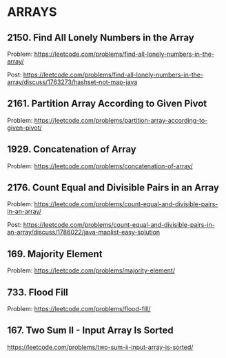 # ARRAYS

## 2150. Find All Lonely Numbers in the Array

Problem: https://leetcode.com/problems/find-all-lonely-numbers-in-the-array/

Post: https://leetcode.com/problems/find-all-lonely-numbers-in-the-array/discuss/1763273/hashset-not-map-java

## 2161. Partition Array According to Given Pivot

Problem: https://leetcode.com/problems/partition-array-according-to-given-pivot/

## 1929. Concatenation of Array

Problem: https://leetcode.com/problems/concatenation-of-array/

## 2176. Count Equal and Divisible Pairs in an Array

Problem: https://leetcode.com/problems/count-equal-and-divisible-pairs-in-an-array/

Post: https://leetcode.com/problems/count-equal-and-divisible-pairs-in-an-array/discuss/1786022/java-maplist-easy-solution

## 169. Majority Element

Problem: https://leetcode.com/problems/majority-element/

## 733. Flood Fill

Problem: https://leetcode.com/problems/flood-fill/

## 167. Two Sum II - Input Array Is Sorted

https://leetcode.com/problems/two-sum-ii-input-array-is-sorted/
